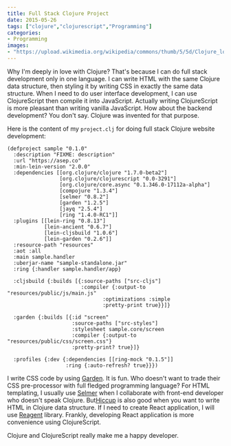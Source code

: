 ```yaml
---
title: Full Stack Clojure Project
date: 2015-05-26
tags: ["clojure","clojurescript","Programming"]
categories:
- Programming
images:
- "https://upload.wikimedia.org/wikipedia/commons/thumb/5/5d/Clojure_logo.svg/500px-Clojure_logo.svg.png"
---
```


Why I'm deeply in love with Clojure? That's because I can do full stack development only in one language. I can write HTML with the same Clojure data structure, then styling it by writing CSS in exactly the same data structure. When I need to do user interface development, I can use ClojureScript then compile it into JavaScript. Actually writing ClojureScript is more pleasant than writing vanilla JavaScript. How about the backend development? You don't say. Clojure was invented for that purpose.

Here is the content of my `project.clj` for doing full stack Clojure website development:

```
(defproject sample "0.1.0"
  :description "FIXME: description"
  :url "https://asep.co"
  :min-lein-version "2.0.0"
  :dependencies [[org.clojure/clojure "1.7.0-beta2"]
                 [org.clojure/clojurescript "0.0-3291"]
                 [org.clojure/core.async "0.1.346.0-17112a-alpha"]
                 [compojure "1.3.4"]
                 [selmer "0.8.2"]
                 [garden "1.2.5"]
                 [jayq "2.5.4"]
                 [ring "1.4.0-RC1"]]
  :plugins [[lein-ring "0.8.13"]
            [lein-ancient "0.6.7"]
            [lein-cljsbuild "1.0.6"]
            [lein-garden "0.2.6"]]
  :resource-path "resources"
  :aot :all
  :main sample.handler
  :uberjar-name "sample-standalone.jar"
  :ring {:handler sample.handler/app}

  :cljsbuild {:builds [{:source-paths ["src-cljs"]
                        :compiler {:output-to "resources/public/js/main.js"
                               :optimizations :simple
                               :pretty-print true}}]}

  :garden {:builds [{:id "screen"
                     :source-paths ["src-styles"]
                     :stylesheet sample.core/screen
                     :compiler {:output-to "resources/public/css/screen.css"}
                     :pretty-print? true}]}

  :profiles {:dev {:dependencies [[ring-mock "0.1.5"]]
                   :ring {:auto-refresh? true}}})
```

I write CSS code by using [Garden](https://github.com/noprompt/garden). It is fun. Who doesn't want to trade their CSS pre-processor with full fledged programming language? For HTML templating, I usually use [Selmer](https://github.com/yogthos/Selmer) when I collaborate with front-end developer who doesn't speak Clojure. But[Hiccup](https://github.com/weavejester/hiccup) is also good when you want to write HTML in Clojure data structure. If I need to create React application, I will use [Reagent](https://reagent-project.github.io/) library. Frankly, developing React application is more convenience using ClojureScript.

Clojure and ClojureScript really make me a happy developer.

